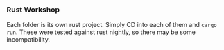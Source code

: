 ### Rust Workshop

Each folder is its own rust project. Simply CD
into each of them and `cargo run`. These were
tested against rust nightly, so there may be 
some incompatibility.